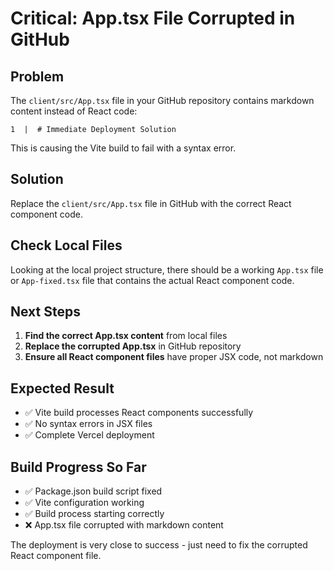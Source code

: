 # Critical: App.tsx File Corrupted in GitHub

## Problem
The `client/src/App.tsx` file in your GitHub repository contains markdown content instead of React code:
```
1  |  # Immediate Deployment Solution
```

This is causing the Vite build to fail with a syntax error.

## Solution
Replace the `client/src/App.tsx` file in GitHub with the correct React component code.

## Check Local Files
Looking at the local project structure, there should be a working `App.tsx` file or `App-fixed.tsx` file that contains the actual React component code.

## Next Steps
1. **Find the correct App.tsx content** from local files
2. **Replace the corrupted App.tsx** in GitHub repository
3. **Ensure all React component files** have proper JSX code, not markdown

## Expected Result
- ✅ Vite build processes React components successfully
- ✅ No syntax errors in JSX files
- ✅ Complete Vercel deployment

## Build Progress So Far
- ✅ Package.json build script fixed
- ✅ Vite configuration working
- ✅ Build process starting correctly
- ❌ App.tsx file corrupted with markdown content

The deployment is very close to success - just need to fix the corrupted React component file.